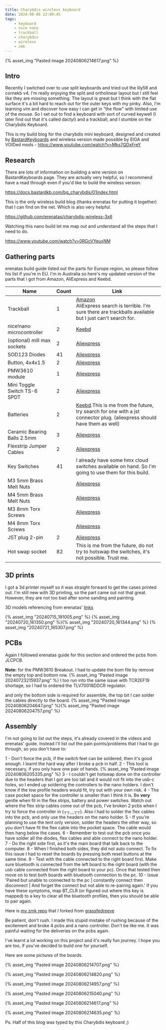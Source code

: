 ```yaml
---
title: Charybdis wireless keyboard
date: 2024-08-06 22:09:45
tags:
    - keyboard
    - nice nano
    - trackball
    - charybdis
    - wireless
    - zmk
---
```


{% asset_img "Pasted image 20240806214617.png" %}

## Intro

Recently I switched over to use split keyboards and tried out the lily58 and cornekb v4. I'm really enjoying the split and ortholinear layout but I still feel like they are missing something. The layout is great but I think with the flat surface it's a bit hard to reach out for the outer keys with my pinky. Also, I'm learning vim and discover how easy I can get in "the flow" with limited use of the mouse. So I set out to find a keyboard with sort of curved keywell (I later find out that it's called dactyl) and a trackball, and I stumble on the Charybdis Keyboard.

This is my build blog for the charybdis mini keyboard, designed and created by [BastardKeyboards](https://bastardkb.com/) and wireless version made possible by EIGA and VOIDed mods - https://www.youtube.com/watch?v=Mks7QDxFreY

## Research

There are lots of information on building a wire version on BastardKeyboards page. They are actually very helpful, so I recommend have a read through even if you'd like to build the wireless version.

https://docs.bastardkb.com/bg_charybdis/01index.html

This is the only wireless build blog (thanks erenatas for putting it together) that I can find on the net. Which is also very helpful.

https://github.com/erenatas/charybdis-wireless-3x6

Watching this nano build let me map out and understand all the steps that I need to do.

https://www.youtube.com/watch?v=0RGcVYeuxNM

## Gathering parts

erenatas build guide listed out the parts for Europe region, so please follow his list if you're in EU.
I'm in Australia so here's my updated version of the parts that I got from Amazon, AliExpress and Keebd.

| Name                         | Count | Link                                                                                                                                                                                                                                                                      |
| ---------------------------- | ----- | ------------------------------------------------------------------------------------------------------------------------------------------------------------------------------------------------------------------------------------------------------------------------- |
| Trackball                    | 1     | [Amazon](https://eu.perixx.com/collections/accessory/products/18010)<br>AliExpress search is terrible. I'm sure there are trackballs available but I just can't search for.                                                                                               |
| nice!nano microcontroller    | 2     | [Keebd](https://keebd.com/products/nice-nano)                                                                                                                                                                                                                             |
| (optional) mill max sockets  | 2     | [Aliexpress](https://www.aliexpress.com/item/1005003640435116.html?spm=a2g0o.order_list.order_list_main.23.35f71802qHGVvr)                                                                                                                                                |
| SOD123 Diodes                | 41    | [Aliexpress](https://www.aliexpress.com/item/1005004629414782.html?spm=a2g0o.order_list.order_list_main.11.35f71802qHGVvr)                                                                                                                                                |
| Button, 4x4x1.5              | 2     | [Aliexpress](https://www.aliexpress.com/item/4001046134819.html?spm=a2g0o.order_list.order_list_main.17.35f71802qHGVvr)                                                                                                                                                   |
| PMW3610 module               | 1     | [Aliexpress](https://www.aliexpress.com/item/1005007234894270.html?spm=a2g0o.order_list.order_list_main.47.35f71802qHGVvr)                                                                                                                                                |
| Mini Toggle Switch TS-6 SPDT | 2     | [Aliexpress](https://www.aliexpress.com/item/1005003684819561.html)                                                                                                                                                                                                       |
| Batteries                    | 2     | [Keebd](https://keebd.com/products/351230-3-7v-120mah-lipo-battery?ref=assortion&page=product&pid=7253225668760&oid=26eaca16-0b75-4ae3-a0da-f631f9f3d88d).This is me from the future, try search for one with a jst connector plug. (aliexpress should have them as well) |
| Ceramic Bearing Balls 2.5mm  | 3     | [Aliexpress](https://www.aliexpress.com/item/1005004239319689.html)                                                                                                                                                                                                       |
| Flexstrip Jumper Cables      | 2     | [Aliexpress](https://www.aliexpress.com/item/1005003498734969.html)                                                                                                                                                                                                       |
| Key Switches                 | 41    | I already have some hmx cloud switches available on hand. So I'm going to use them for this build.                                                                                                                                                                        |
| M3 5mm Brass Melt Nuts       |       | [Aliexpress](https://www.aliexpress.com/item/1005003582355741.html)                                                                                                                                                                                                       |
| M4 5mm Brass Melt Nuts       |       | [Aliexpress](https://www.aliexpress.com/item/1005003582355741.html)                                                                                                                                                                                                       |
| M3 8mm Torx Screws           |       | [Aliexpress](https://www.aliexpress.com/item/1005006115217679.html)                                                                                                                                                                                                       |
| M4 8mm Torx Screws           |       | [Aliexpress](https://www.aliexpress.com/item/1005006115217679.html)                                                                                                                                                                                                       |
| JST plug 2-pin               | 2     | [Aliexpress](https://www.aliexpress.com/item/4001293471589.html?spm=a2g0o.order_list.order_list_main.65.35f71802qHGVvr)                                                                                                                                                   |
| Hot swap socket              | 82    | This is me from the future, do not try to hotswap the switches, it's not possible. Trust me.                                                                                                                                                                              |

## 3D prints

I got a 3d printer myself so it was straight forward to get the cases printed out. I'm still new with 3D printing, so the part came out not that great. However, they are not too bad after some sanding and painting.

3D models referencing from erenatas' [links](https://www.aliexpress.com/item/1005002504454916.html?spm=a2g0o.order_list.order_list_main.4.35f71802qHGVvr)

{% asset_img "20240715_191005.png" %}
{% asset_img "20240720_161350.png" %}{% asset_img "20240720_161344.png" %}
{% asset_img "20240721_165307.png" %}

## PCBs

Again I followed erenatas guide for this section and ordered the pcbs from JLCPCB.

**Note:** for the PMW3610 Breakout.
I had to update the bom file by remove the empty top and bottom row.
{% asset_img "Pasted image 20240723215937.png" %}
I too run into the same issue with TCR2EF19 shortage, so I had to ordered the TLV70018DDCR regulator.

and only the bottom side is required for assemble, the top bit I can solder the cables directly to the board.
{% asset_img "Pasted image 20240806204647.png" %}{% asset_img "Pasted image 20240806204757.png" %}

## Assembly

I'm not going to list out the steps, it's already covered in the videos and erenatas' guide. Instead I'll list out the pain points/problems that I had to go through, so you don't have to:

1 - Don't force the pcb, if the switch feet can be soldered, then it's good enough. I learnt the hard way after I broke a pcb in half.
2 - This tool is necessary, if you only have one pair of hands.
{% asset_img "Pasted image 20240806205335.png" %}
3 - I couldn't get hotswap done on the controller due to the headers that I got are too tall and it would not fit into the usb-c holes, so I ended up soldering the controllers to the nano holders. I don't know if the low profile headers would fit, try out with your own risk.
4 - The case pocket space for the controller is smaller than I think it is. Be **very** gentle when fit in the flex strips, battery and power switches. Watch out where the flex strip cables come out of the pcb, I've broken 2 pcbs when I try to force the controller in (┬┬﹏┬┬). Also I had to solder the flex cables into the pcb, and only use the headers on the nano holder.
5 - If you're planning to use the tent only version, solder the headers the other way, so you don't have fit the flex cable into the pocket space. The cable would then hang below the cases.
6 - Remember to test out the pcb once you have solder all the diodes, flex cables and able connect to the nano holder.
7 - Do the right side first, as it's the main board that talk back to the computer.
8 - When I finished both sides, they did not auto connect. To fix this issue I had to reset the boards by pressing both reset buttons at the same time.
9 - Test with the cable connected to the right board first. Make sure bluetooth is connected from the left board to the right board (with the usb cable connected from the right board to your pc). Once that tested then move on to test both boards with bluetooth connection to the pc.
10 - Issue 'Paired but unable to connected to the pc | constantly connect then disconnect | And forget the connect but not able to re-pairing again.' If you have these symptoms, map BT_CLR (or figured out where this key is mapped) to a key to clear all the bluetooth profiles, then you should be able to pair again.

Here is [my zmk repo](https://github.com/tduong10101/Charybdis-ZMK-Config) that I forked from [grassfedreeve](https://github.com/grassfedreeve)

Be patient, don't rush. I made this stupid mistake of rushing because of the excitement and broke 4 pcbs and a nano controller. Don't be like me. It was painful waiting for the deliveries on the pcbs again.

I've learnt a lot working on this project and it's really fun journey. I hope you are too, if you've decided to build one for yourself.

Here are some pictures of the boards.

{% asset_img "Pasted image 20240806214707.png" %}

{% asset_img "Pasted image 20240806214820.png" %}

{% asset_img "Pasted image 20240806214957.png" %}

{% asset_img "Pasted image 20240806215040.png" %}

{% asset_img "Pasted image 20240806214617.png" %}

{% asset_img "Pasted image 20240806214635.png" %}

Ps. Half of this blog was typed by this Charybdis keyboard ;)
